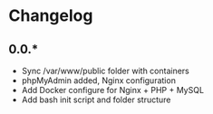 Changelog
=========
 
## 0.0.*
 * Sync /var/www/public folder with containers
 * phpMyAdmin added, Nginx configuration
 * Add Docker configure for Nginx + PHP + MySQL
 * Add bash init script and folder structure